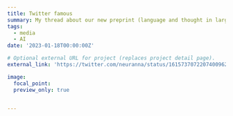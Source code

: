 ```yaml
---
title: Twitter famous
summary: My thread about our new preprint (language and thought in large language models) got >1,000 likes in the first day!
tags:
  - media
  - AI
date: '2023-01-18T00:00:00Z'

# Optional external URL for project (replaces project detail page).
external_link: 'https://twitter.com/neuranna/status/1615737072207400962'

image:
  focal_point: 
  preview_only: true


---
```

